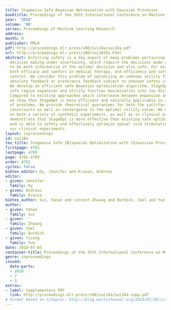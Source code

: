 ```yaml
---
title: Stagewise Safe Bayesian Optimization with Gaussian Processes
booktitle: Proceedings of the 35th International Conference on Machine Learning
year: '2018'
volume: '80'
series: Proceedings of Machine Learning Research
address: 
month: 0
publisher: PMLR
pdf: http://proceedings.mlr.press/v80/sui18a/sui18a.pdf
url: http://proceedings.mlr.press/v80/sui2018a.html
abstract: Enforcing safety is a key aspect of many problems pertaining to sequential
  decision making under uncertainty, which require the decisions made at every step
  to be both informative of the optimal decision and also safe. For example, we value
  both efficacy and comfort in medical therapy, and efficiency and safety in robotic
  control. We consider this problem of optimizing an unknown utility function with
  absolute feedback or preference feedback subject to unknown safety constraints.
  We develop an efficient safe Bayesian optimization algorithm, StageOpt, that separates
  safe region expansion and utility function maximization into two distinct stages.
  Compared to existing approaches which interleave between expansion and optimization,
  we show that StageOpt is more efficient and naturally applicable to a broader class
  of problems. We provide theoretical guarantees for both the satisfaction of safety
  constraints as well as convergence to the optimal utility value. We evaluate StageOpt
  on both a variety of synthetic experiments, as well as in clinical practice. We
  demonstrate that StageOpt is more effective than existing safe optimization approaches,
  and is able to safely and effectively optimize spinal cord stimulation therapy in
  our clinical experiments.
layout: inproceedings
id: sui18a
tex_title: Stagewise Safe {B}ayesian Optimization with {G}aussian Processes
firstpage: 4781
lastpage: 4789
page: 4781-4789
order: 4781
cycles: false
bibtex_editor: Dy, Jennifer and Krause, Andreas
editor:
- given: Jennifer
  family: Dy
- given: Andreas
  family: Krause
bibtex_author: Sui, Yanan and vincent Zhuang and Burdick, Joel and Yue, Yisong
author:
- given: Yanan
  family: Sui
- given: ''
  family: Zhuang
- given: Joel
  family: Burdick
- given: Yisong
  family: Yue
date: 2018-07-03
container-title: Proceedings of the 35th International Conference on Machine Learning
genre: inproceedings
issued:
  date-parts:
  - 2018
  - 7
  - 3
extras:
- label: Supplementary PDF
  link: http://proceedings.mlr.press/v80/sui18a/sui18a-supp.pdf
# Format based on citeproc: http://blog.martinfenner.org/2013/07/30/citeproc-yaml-for-bibliographies/
---
```

